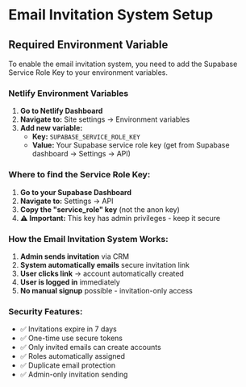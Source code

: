 # Email Invitation System Setup

## Required Environment Variable

To enable the email invitation system, you need to add the Supabase Service Role Key to your environment variables.

### Netlify Environment Variables

1. **Go to Netlify Dashboard**
2. **Navigate to:** Site settings → Environment variables
3. **Add new variable:**
   - **Key:** `SUPABASE_SERVICE_ROLE_KEY`
   - **Value:** Your Supabase service role key (get from Supabase dashboard → Settings → API)

### Where to find the Service Role Key:

1. **Go to your Supabase Dashboard**
2. **Navigate to:** Settings → API
3. **Copy the "service_role" key** (not the anon key)
4. **⚠️ Important:** This key has admin privileges - keep it secure

### How the Email Invitation System Works:

1. **Admin sends invitation** via CRM
2. **System automatically emails** secure invitation link
3. **User clicks link** → account automatically created
4. **User is logged in** immediately
5. **No manual signup** possible - invitation-only access

### Security Features:

- ✅ Invitations expire in 7 days
- ✅ One-time use secure tokens
- ✅ Only invited emails can create accounts
- ✅ Roles automatically assigned
- ✅ Duplicate email protection
- ✅ Admin-only invitation sending